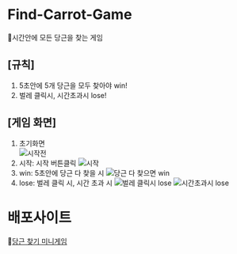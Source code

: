 # Find-Carrot-Game
🥕시간안에 모든 당근을 찾는 게임

## [규칙]
1. 5초안에 5개 당근을 모두 찾아야 win!
2. 벌레 클릭시, 시간초과시 lose!


## [게임 화면]
1. 초기화면  
![시작전](https://user-images.githubusercontent.com/89383812/168472043-a11733f7-4d77-4f23-a35b-d803db61a330.PNG)
3. 시작: 시작 버튼클릭
![시작](https://user-images.githubusercontent.com/89383812/168472055-0a4a9c41-4d58-46dd-b64c-12a76ad58ecd.PNG)
5. win: 5초안에 당근 다 찾을 시
![당근 다 찾으면 win](https://user-images.githubusercontent.com/89383812/168472060-c927cac4-3d7a-4a1a-980a-c19eb1a8f2f5.PNG)
7. lose: 벌레 클릭 시, 시간 초과 시
![벌레 클릭시 lose](https://user-images.githubusercontent.com/89383812/168472070-8b8f9308-549e-42d5-a72f-12cfb2e2d920.PNG)
![시간초과시 lose](https://user-images.githubusercontent.com/89383812/168472078-0d15c5cc-b11e-4af9-96f6-f6d6b955c267.PNG)


# 배포사이트  
🥕[당근 찾기 미니게임](https://grapefruit12.github.io/Find-Carrot-Game/)
